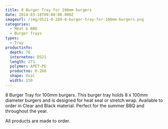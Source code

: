 ```yaml
---
title: 8 Burger Tray for 100mm burgers
date: 2014-03-18T00:00:00.000Z
imageurl: /img/d521-0-260-8-burger-tray-for-100mm-burgers.png
categories:
  - Meat & BBQ
  - Burger Trays
types:
  - Tray
productinfo:
  depth: 76
  internetno: D521
  length: 273
  polymer: APET-PE
  productno: 0-260
  shape: Oval
  width: 150
---
```

8 Burger Tray for 100mm burgers. This burger tray holds 8 x 100mm diameter burgers and is designed for heat seal or stretch wrap. Available to order in Clear and Black material. Perfect for the summer BBQ and throughout the year.

All products are made to order.
